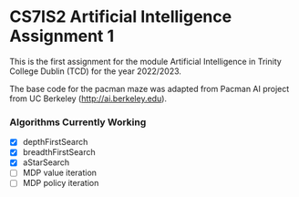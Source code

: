 # CS7IS2 Artificial Intelligence Assignment 1
This is the first assignment for the module Artificial Intelligence in Trinity College Dublin (TCD) for the year 2022/2023.

The base code for the pacman maze was adapted from Pacman AI project from UC Berkeley (http://ai.berkeley.edu).

### Algorithms Currently Working
- [x] depthFirstSearch
- [x] breadthFirstSearch
- [x] aStarSearch
- [ ] MDP value iteration
- [ ] MDP policy iteration